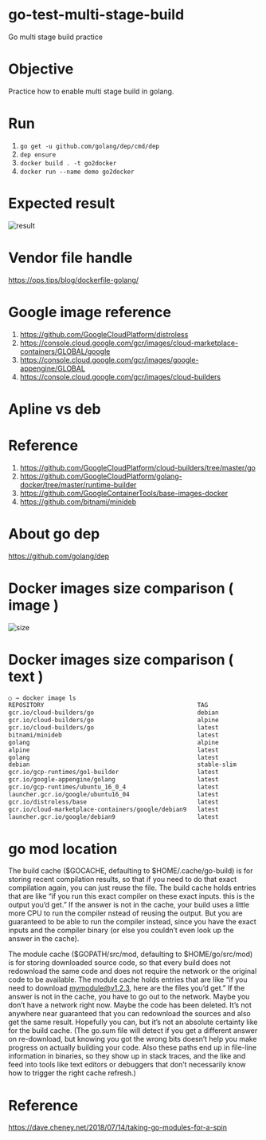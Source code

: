 # go-test-multi-stage-build
Go multi stage build practice 

# Objective
Practice how to enable multi stage build in golang.

# Run
1. `go get -u github.com/golang/dep/cmd/dep`
1. `dep ensure`
1. `docker build . -t go2docker`
1. `docker run --name demo go2docker`

# Expected result
![result](https://i.imgur.com/VURu2Zs.png)

# Vendor file handle
https://ops.tips/blog/dockerfile-golang/

# Google image reference
1. https://github.com/GoogleCloudPlatform/distroless
1. https://console.cloud.google.com/gcr/images/cloud-marketplace-containers/GLOBAL/google
1. https://console.cloud.google.com/gcr/images/google-appengine/GLOBAL
1. https://console.cloud.google.com/gcr/images/cloud-builders

# Apline vs deb

# Reference
1. https://github.com/GoogleCloudPlatform/cloud-builders/tree/master/go
1. https://github.com/GoogleCloudPlatform/golang-docker/tree/master/runtime-builder
1. https://github.com/GoogleContainerTools/base-images-docker
1. https://github.com/bitnami/minideb

# About go dep
https://github.com/golang/dep

# Docker images size comparison ( image )
![size](https://i.imgur.com/Q6qXegJ.png)

# Docker images size comparison ( text )
```bash
○ → docker image ls
REPOSITORY                                           TAG                 IMAGE ID            CREATED             SIZE
gcr.io/cloud-builders/go                             debian              b20bb9fbb50d        4 hours ago         796MB
gcr.io/cloud-builders/go                             alpine              db491b449a7f        4 hours ago         539MB
gcr.io/cloud-builders/go                             latest              db491b449a7f        4 hours ago         539MB
bitnami/minideb                                      latest              7ed9c6be650e        16 hours ago        53.7MB
golang                                               alpine              233ed4ed14bf        9 days ago          310MB
alpine                                               latest              196d12cf6ab1        9 days ago          4.41MB
golang                                               latest              fb7a47d8605b        2 weeks ago         776MB
debian                                               stable-slim         414b5dbe710f        2 weeks ago         55.3MB
gcr.io/gcp-runtimes/go1-builder                      latest              4364ab6018d2        3 weeks ago         490MB
gcr.io/google-appengine/golang                       latest              56521497699d        5 months ago        418MB
gcr.io/gcp-runtimes/ubuntu_16_0_4                    latest              37b1fb5420cd        48 years ago        138MB
launcher.gcr.io/google/ubuntu16_04                   latest              37b1fb5420cd        48 years ago        138MB
gcr.io/distroless/base                               latest              1358ac6604c5        48 years ago        16.6MB
gcr.io/cloud-marketplace-containers/google/debian9   latest              db73c6a8f103        48 years ago        103MB
launcher.gcr.io/google/debian9                       latest              db73c6a8f103        48 years ago        103MB
```


# go mod location
The build cache ($GOCACHE, defaulting to $HOME/.cache/go-build) is for storing recent compilation results, so that if you need to do that exact compilation again, you can just reuse the file. The build cache holds entries that are like “if you run this exact compiler on these exact inputs. this is the output you’d get.” If the answer is not in the cache, your build uses a little more CPU to run the compiler nstead of reusing the output. But you are guaranteed to be able to run the compiler instead, since you have the exact inputs and the compiler binary (or else you couldn’t even look up the answer in the cache).

The module cache ($GOPATH/src/mod, defaulting to $HOME/go/src/mod) is for storing downloaded source code, so that every build does not redownload the same code and does not require the network or the original code to be available. The module cache holds entries that are like “if you need to download mymodule@v1.2.3, here are the files you’d get.” If the answer is not in the cache, you have to go out to the network. Maybe you don’t have a network right now. Maybe the code has been deleted. It’s not anywhere near guaranteed that you can redownload the sources and also get the same result. Hopefully you can, but it’s not an absolute certainty like for the build cache. (The go.sum file will detect if you get a different answer on re-download, but knowing you got the wrong bits doesn’t help you make progress on actually building your code. Also these paths end up in file-line information in binaries, so they show up in stack traces, and the like and feed into tools like text editors or debuggers that don’t necessarily know how to trigger the right cache refresh.)

# Reference 
https://dave.cheney.net/2018/07/14/taking-go-modules-for-a-spin

